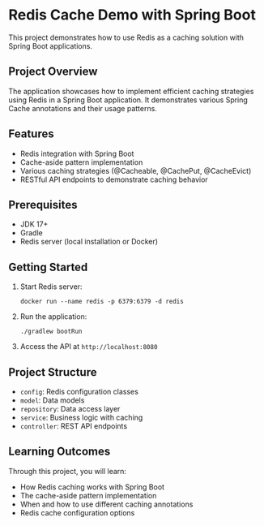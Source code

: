 # Redis Cache Demo with Spring Boot

This project demonstrates how to use Redis as a caching solution with Spring Boot applications.

## Project Overview

The application showcases how to implement efficient caching strategies using Redis in a Spring Boot application. It demonstrates various Spring Cache annotations and their usage patterns.

## Features

- Redis integration with Spring Boot
- Cache-aside pattern implementation
- Various caching strategies (@Cacheable, @CachePut, @CacheEvict)
- RESTful API endpoints to demonstrate caching behavior

## Prerequisites

- JDK 17+
- Gradle
- Redis server (local installation or Docker)

## Getting Started

1. Start Redis server: 
   ```
   docker run --name redis -p 6379:6379 -d redis
   ```

2. Run the application:
   ```
   ./gradlew bootRun
   ```

3. Access the API at `http://localhost:8080`

## Project Structure

- `config`: Redis configuration classes
- `model`: Data models
- `repository`: Data access layer
- `service`: Business logic with caching
- `controller`: REST API endpoints

## Learning Outcomes

Through this project, you will learn:
- How Redis caching works with Spring Boot
- The cache-aside pattern implementation
- When and how to use different caching annotations
- Redis cache configuration options
